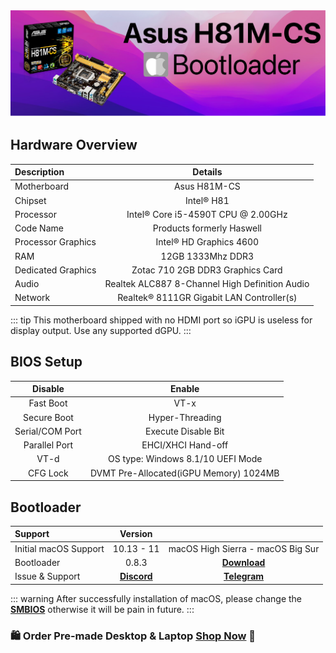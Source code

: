 ![](../Asus-H81-M-CS/asush81m-cs.png)

## Hardware Overview
| Description | Details |
| :-------- | :------: |
| Motherboard | Asus H81M-CS |
| Chipset | Intel® H81 |
| Processor | Intel® Core i5-4590T CPU @ 2.00GHz |
| Code Name | Products formerly Haswell |
| Processor Graphics | Intel® HD Graphics 4600 |
| RAM | 12GB 1333Mhz DDR3 |
| Dedicated Graphics | Zotac 710 2GB DDR3 Graphics Card |
| Audio | Realtek ALC887 8-Channel High Definition Audio |
| Network | Realtek® 8111GR Gigabit LAN Controller(s) |

::: tip
This motherboard shipped with no HDMI port so iGPU is useless for display output. Use any supported dGPU.
:::
## BIOS Setup
| Disable | Enable |
| :------: | :-----: |
| Fast Boot | VT-x |
| Secure Boot | Hyper-Threading |
| Serial/COM Port | Execute Disable Bit |
| Parallel Port | EHCI/XHCI Hand-off |
| VT-d | OS type: Windows 8.1/10 UEFI Mode |
| CFG Lock | DVMT Pre-Allocated(iGPU Memory) 1024MB |

## Bootloader 
| Support | Version | |
| :------ | :-------------------: | :-------------: |
| Initial macOS Support | 10.13 - 11 | macOS High Sierra - macOS Big Sur |
| Bootloader| 0.8.3 | **[Download](EFI.zip)** |
| Issue & Support | **[Discord](https://discord.gg/466jPtNZgC)** | **[Telegram](https://t.me/macEFI)** |

::: warning
After successfully installation of macOS, please change the **[SMBIOS]()** otherwise it will be pain in future.
:::
### 🛍  **Order Pre-made Desktop & Laptop [Shop Now]()** 🛒
